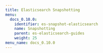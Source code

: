 ```yaml
---
title: Elasticsearch Snapshotting
menu:
  docs_0.10.0:
    identifier: es-snapshot-elasticsearch
    name: Snapshotting
    parent: es-elasticsearch-guides
    weight: 25
menu_name: docs_0.10.0
---
```

